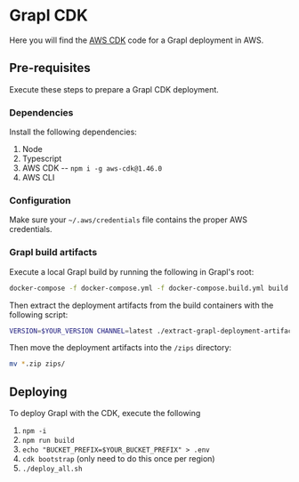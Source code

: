 # Grapl CDK

Here you will find the [AWS CDK](https://aws.amazon.com/cdk/) code for
a Grapl deployment in AWS.

## Pre-requisites

Execute these steps to prepare a Grapl CDK deployment.

### Dependencies

Install the following dependencies:
  1. Node
  2. Typescript
  3. AWS CDK -- `npm i -g aws-cdk@1.46.0`
  4. AWS CLI

### Configuration

Make sure your `~/.aws/credentials` file contains the proper AWS credentials.

### Grapl build artifacts

Execute a local Grapl build by running the following in Grapl's root:

``` bash
docker-compose -f docker-compose.yml -f docker-compose.build.yml build --build-arg release_target=release
```

Then extract the deployment artifacts from the build containers with
the following script:

``` bash
VERSION=$YOUR_VERSION CHANNEL=latest ./extract-grapl-deployment-artifacts.sh
```

Then move the deployment artifacts into the `/zips` directory:

``` bash
mv *.zip zips/
```

## Deploying

To deploy Grapl with the CDK, execute the following

  1. `npm -i`
  2. `npm run build`
  3. `echo "BUCKET_PREFIX=$YOUR_BUCKET_PREFIX" > .env`
  4. `cdk bootstrap` (only need to do this once per region)
  5. `./deploy_all.sh`
